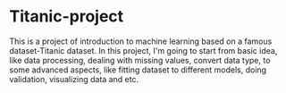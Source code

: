 # Titanic-project
This is a project of introduction to machine learning based on a famous dataset-Titanic dataset. In this project, I'm going to start from basic idea, like data processing, dealing with missing values, convert data type, to some advanced aspects, like fitting dataset to different models, doing validation, visualizing data and etc.

